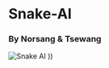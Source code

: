 # Snake-AI
### By Norsang & Tsewang
<!-- Image Format -->
![Snake AI](https://miro.medium.com/max/1006/1*BvFBX6oWUm7OXx37lajh-A.png)
))


